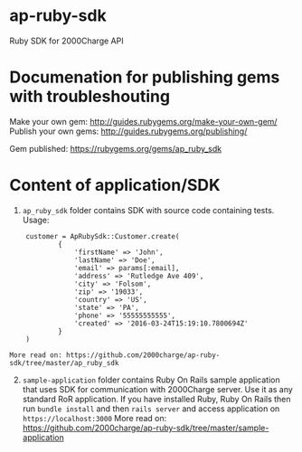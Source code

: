 # ap-ruby-sdk
Ruby SDK for 2000Charge API

# Documenation for publishing gems with troubleshouting

Make your own gem: http://guides.rubygems.org/make-your-own-gem/
Publish your own gems: http://guides.rubygems.org/publishing/

Gem published: https://rubygems.org/gems/ap_ruby_sdk

# Content of application/SDK

1. `ap_ruby_sdk` folder contains SDK with source code containing tests.
	Usage:
```
    customer = ApRubySdk::Customer.create(
            {
                'firstName' => 'John',
                'lastName' => 'Doe',
                'email' => params[:email],
                'address' => 'Rutledge Ave 409',
                'city' => 'Folsom',
                'zip' => '19033',
                'country' => 'US',
                'state' => 'PA',
                'phone' => '55555555555',
                'created' => '2016-03-24T15:19:10.7800694Z'
            }
    )
```

	More read on: https://github.com/2000charge/ap-ruby-sdk/tree/master/ap_ruby_sdk

2. `sample-application` folder contains Ruby On Rails sample application that uses SDK for communication with 2000Charge server.
	Use it as any standard RoR application. If you have installed Ruby, Ruby On Rails then run `bundle install` and then `rails server` and access application on `https://localhost:3000`
More read on: https://github.com/2000charge/ap-ruby-sdk/tree/master/sample-application
